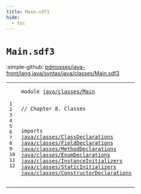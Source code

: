 ```yaml
---
title: Main.sdf3
hide:
  - toc
---
```


# `Main.sdf3`

:simple-github: [pdmosses/java-front/lang.java/syntax/java/classes/Main.sdf3]

[pdmosses/java-front/lang.java/syntax/java/classes/Main.sdf3]: https://github.com/pdmosses/java-front/blob/master/lang.java/syntax/java/classes/Main.sdf3 "The source file on GitHub"

<div class="sdf3"><table class="highlighttable"><tbody><tr><td class="linenos"><div class="linenodiv"><pre><span></span>1
2
3
4
5
6
7
8
9
10
11
12
</pre></div></td>
<td class="code"><pre><code><span class="keyword">module</span> <a href="../../Main.sdf3#java/classes/Main_104_121" id="java/classes/Main_7_24" title="Referenced at ../../Main.sdf3 line 8">java/classes/Main</a>

<span class="layout">// Chapter 8. Classes</span>

<span class="keyword">imports</span>
  <a href="../ClassDeclarations.sdf3#java/classes/ClassDeclarations_7_37" id="java/classes/ClassDeclarations_59_89" title="Defined at ../ClassDeclarations.sdf3 line 1">java/classes/ClassDeclarations</a>
  <a href="../FieldDeclarations.sdf3#java/classes/FieldDeclarations_7_37" id="java/classes/FieldDeclarations_92_122" title="Defined at ../FieldDeclarations.sdf3 line 1">java/classes/FieldDeclarations</a>
  <a href="../MethodDeclarations.sdf3#java/classes/MethodDeclarations_7_38" id="java/classes/MethodDeclarations_125_156" title="Defined at ../MethodDeclarations.sdf3 line 1">java/classes/MethodDeclarations</a>
  <a href="../EnumDeclarations.sdf3#java/classes/EnumDeclarations_7_36" id="java/classes/EnumDeclarations_159_188" title="Defined at ../EnumDeclarations.sdf3 line 1">java/classes/EnumDeclarations</a>
  <a href="../InstanceInitializers.sdf3#java/classes/InstanceInitializers_7_40" id="java/classes/InstanceInitializers_191_224" title="Defined at ../InstanceInitializers.sdf3 line 1">java/classes/InstanceInitializers</a>
  <a href="../StaticInitializers.sdf3#java/classes/StaticInitializers_7_38" id="java/classes/StaticInitializers_227_258" title="Defined at ../StaticInitializers.sdf3 line 1">java/classes/StaticInitializers</a>
  <a href="../ConstructorDeclarations.sdf3#java/classes/ConstructorDeclarations_7_43" id="java/classes/ConstructorDeclarations_261_297" title="Defined at ../ConstructorDeclarations.sdf3 line 1">java/classes/ConstructorDeclarations</a>
</code></pre></td></tr></tbody></table></div>